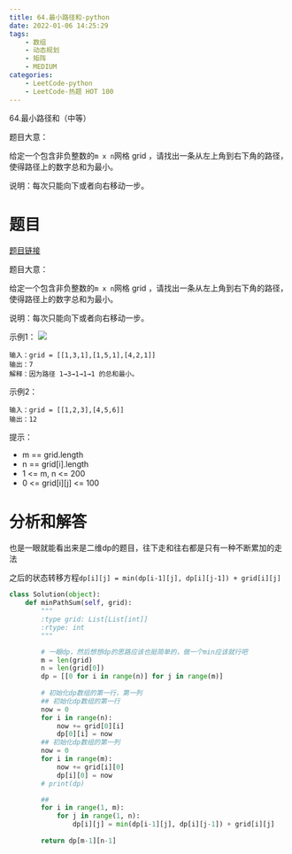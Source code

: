 ```yaml
---
title: 64.最小路径和-python
date: 2022-01-06 14:25:29
tags:
    - 数组
    - 动态规划
    - 矩阵
    - MEDIUM
categories:
	- LeetCode-python
	- LeetCode-热题 HOT 100
---
```


64.最小路径和（中等）

题目大意：

给定一个包含非负整数的```m x n```网格 grid ，请找出一条从左上角到右下角的路径，使得路径上的数字总和为最小。

说明：每次只能向下或者向右移动一步。

<!--more-->

# 题目

[题目链接](https://leetcode-cn.com/problems/minimum-path-sum/)

题目大意：

给定一个包含非负整数的```m x n```网格 grid ，请找出一条从左上角到右下角的路径，使得路径上的数字总和为最小。

说明：每次只能向下或者向右移动一步。


示例1：
![](http://yixuan004.oss-cn-hangzhou.aliyuncs.com/img/2022-01-06-14-30-08.png)
```
输入：grid = [[1,3,1],[1,5,1],[4,2,1]]
输出：7
解释：因为路径 1→3→1→1→1 的总和最小。
```

示例2：
```
输入：grid = [[1,2,3],[4,5,6]]
输出：12
```

提示：
- m == grid.length
- n == grid[i].length
- 1 <= m, n <= 200
- 0 <= grid[i][j] <= 100


# 分析和解答

也是一眼就能看出来是二维dp的题目，往下走和往右都是只有一种不断累加的走法

之后的状态转移方程```dp[i][j] = min(dp[i-1][j], dp[i][j-1]) + grid[i][j]```

```python
class Solution(object):
    def minPathSum(self, grid):
        """
        :type grid: List[List[int]]
        :rtype: int
        """

        # 一眼dp，然后想想dp的思路应该也挺简单的，做一个min应该就行吧
        m = len(grid)
        n = len(grid[0])
        dp = [[0 for i in range(n)] for j in range(m)]
        
        # 初始化dp数组的第一行，第一列
        ## 初始化dp数组的第一行
        now = 0
        for i in range(n):
            now += grid[0][i]
            dp[0][i] = now
        ## 初始化dp数组的第一列
        now = 0
        for i in range(m):
            now += grid[i][0]
            dp[i][0] = now
        # print(dp)

        ##
        for i in range(1, m):
            for j in range(1, n):
                dp[i][j] = min(dp[i-1][j], dp[i][j-1]) + grid[i][j]
        
        return dp[m-1][n-1]
```
